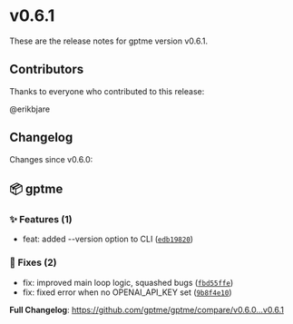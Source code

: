 # v0.6.1

These are the release notes for gptme version v0.6.1.

## Contributors

Thanks to everyone who contributed to this release:

@erikbjare

## Changelog

Changes since v0.6.0:


## 📦 gptme

### ✨ Features (1)

 - feat: added --version option to CLI ([`edb19820`](https://github.com/gptme/gptme/commit/edb19820))

### 🐛 Fixes (2)

 - fix: improved main loop logic, squashed bugs ([`fbd55ffe`](https://github.com/gptme/gptme/commit/fbd55ffe))
 - fix: fixed error when no OPENAI_API_KEY set ([`9b8f4e10`](https://github.com/gptme/gptme/commit/9b8f4e10))

**Full Changelog**: https://github.com/gptme/gptme/compare/v0.6.0...v0.6.1
